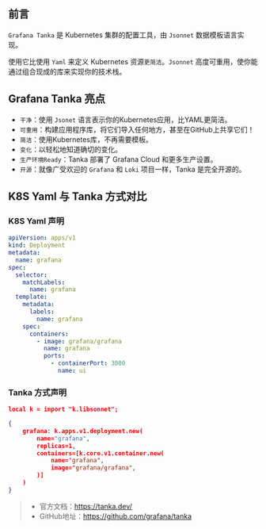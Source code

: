 ## 前言

`Grafana Tanka` 是 Kubernetes 集群的配置工具，由 `Jsonnet` 数据模板语言实现。

使用它比使用 `Yaml` 来定义 Kubernetes 资源`更简洁`。`Jsonnet` 高度可重用，使你能通过组合现成的库来实现你的技术栈。

## Grafana Tanka 亮点

- `干净`：使用 `Jsonet` 语言表示你的Kubernetes应用，比YAML更简洁。
- `可重用`：构建应用程序库，将它们导入任何地方，甚至在GitHub上共享它们！
- `简洁`：使用Kubernetes库，不再需要模板。
- `变化`：以轻松地知道确切的变化。
- `生产环境Ready`：Tanka 部署了 Grafana Cloud 和更多生产设置。
- `开源`：就像广受欢迎的 `Grafana` 和 `Loki` 项目一样，Tanka 是完全开源的。

## K8S Yaml 与 Tanka 方式对比

### K8S Yaml 声明

```yaml
apiVersion: apps/v1
kind: Deployment
metadata:
  name: grafana
spec:
  selector:
    matchLabels:
      name: grafana
  template:
    metadata:
      labels:
        name: grafana
    spec:
      containers:
        - image: grafana/grafana
          name: grafana
          ports:
            - containerPort: 3000
              name: ui
```

### Tanka 方式声明

```json
local k = import "k.libsonnet";

{
    grafana: k.apps.v1.deployment.new(
        name="grafana",
        replicas=1,
        containers=[k.core.v1.container.new(
            name="grafana",
            image="grafana/grafana",
        )]
    )
}
```

> - 官方文档：https://tanka.dev/
> - GitHub地址：https://github.com/grafana/tanka